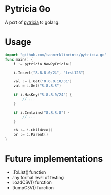 # Pytricia Go

A port of [pytricia](https://github.com/jsommers/pytricia) to golang.


# Usage
``` go
import "github.com/tannerklineintz/pytricia-go"
func main() {
    i := pytricia.NewPyTricia()

    i.Insert("8.8.8.0/24", "test123")

    val := i.Get("8.8.8.10/31")
    val = i.Get("8.8.8.8")

    if i.HasKey("8.8.8.0/24") {
        // ...
	}

    if i.Contains("8.8.8.8") {
        // ...
    }

    ch := i.Children()
    pr := i.Parent()
}
```

# Future implementations
 - .ToList() function
 - any formal level of testing
 - LoadCSV() function
 - DumpCSV() function